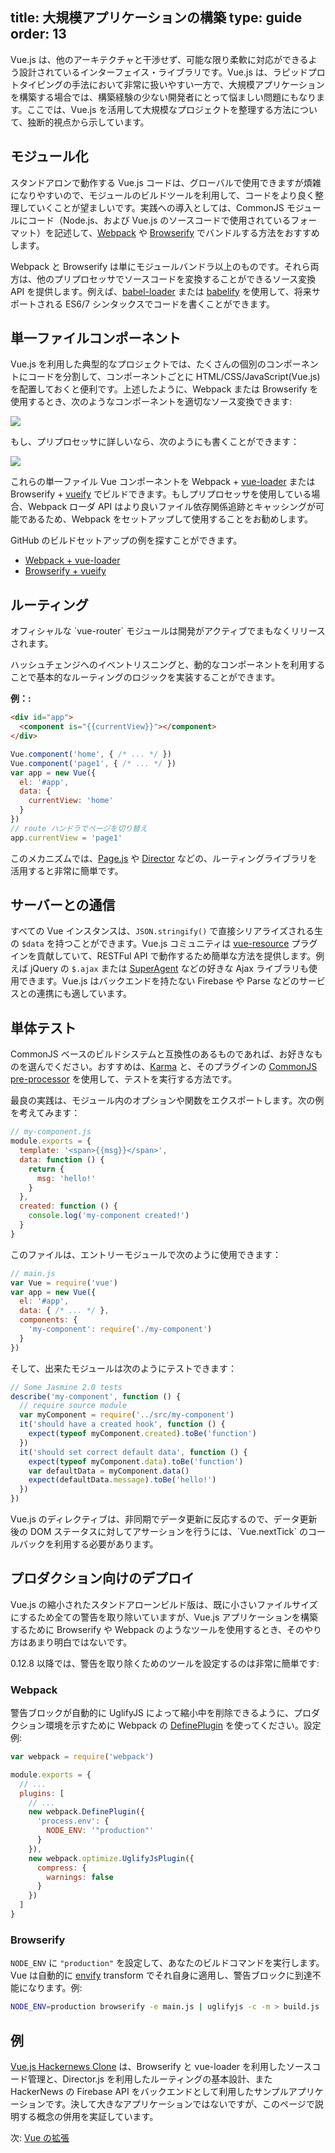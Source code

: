 title: 大規模アプリケーションの構築
type: guide
order: 13
---

Vue.js は、他のアーキテクチャと干渉せず、可能な限り柔軟に対応ができるよう設計されているインターフェイス・ライブラリです。Vue.js は、ラピッドプロトタイピングの手法において非常に扱いやすい一方で、大規模アプリケーションを構築する場合では、構築経験の少ない開発者にとって悩ましい問題にもなります。ここでは、Vue.js を活用して大規模なプロジェクトを整理する方法について、独断的視点から示しています。

## モジュール化

スタンドアロンで動作する Vue.js コードは、グローバルで使用できますが煩雑になりやすいので、モジュールのビルドツールを利用して、コードをより良く整理していくことが望ましいです。実践への導入としては、CommonJS モジュールにコード（Node.js、および Vue.js のソースコードで使用されているフォーマット）を記述して、[Webpack](http://webpack.github.io/) や [Browserify](http://browserify.org/) でバンドルする方法をおすすめします。

Webpack と Browserify は単にモジュールバンドラ以上のものです。それら両方は、他のプリプロセッサでソースコードを変換することができるソース変換 API を提供します。例えば、[babel-loader](https://github.com/babel/babel-loader) または [babelify](https://github.com/babel/babelify) を使用して、将来サポートされる ES6/7 シンタックスでコードを書くことができます。

## 単一ファイルコンポーネント

Vue.js を利用した典型的なプロジェクトでは、たくさんの個別のコンポーネントにコードを分割して、コンポーネントごとに HTML/CSS/JavaScript(Vue.js) を配置しておくと便利です。上述したように、Webpack または Browserify を使用するとき、次のようなコンポーネントを適切なソース変換できます:

<img src="/images/vue-component.png">

もし、プリプロセッサに詳しいなら、次のようにも書くことができます：

<img src="/images/vue-component-with-pre-processors.png">

これらの単一ファイル Vue コンポーネントを Webpack + [vue-loader](https://github.com/vuejs/vue-loader) または Browserify + [vueify](https://github.com/vuejs/vueify) でビルドできます。もしプリプロセッサを使用している場合、Webpack ローダ API はより良いファイル依存関係追跡とキャッシングが可能であるため、Webpack をセットアップして使用することをお勧めします。

GitHub のビルドセットアップの例を探すことができます。

- [Webpack + vue-loader](https://github.com/vuejs/vue-loader-example)
- [Browserify + vueify](https://github.com/vuejs/vueify-example)

## ルーティング

<p class="tip">オフィシャルな `vue-router` モジュールは開発がアクティブでまもなくリリースされます。</p>

ハッシュチェンジへのイベントリスニングと、動的なコンポーネントを利用することで基本的なルーティングのロジックを実装することができます。

**例：:**

``` html
<div id="app">
  <component is="{{currentView}}"></component>
</div>
```

``` js
Vue.component('home', { /* ... */ })
Vue.component('page1', { /* ... */ })
var app = new Vue({
  el: '#app',
  data: {
    currentView: 'home'
  }
})
// route ハンドラでページを切り替え
app.currentView = 'page1'
```

このメカニズムでは、[Page.js](https://github.com/visionmedia/page.js) や [Director](https://github.com/flatiron/director) などの、ルーティングライブラリを活用すると非常に簡単です。

## サーバーとの通信

すべての Vue インスタンスは、`JSON.stringify()` で直接シリアライズされる生の `$data` を持つことができます。Vue.js コミュニティは [vue-resource](https://github.com/vuejs/vue-resource) プラグインを貢献していて、RESTFul API で動作するため簡単な方法を提供します。例えば jQuery の `$.ajax` または [SuperAgent](https://github.com/visionmedia/superagent) などの好きな Ajax ライブラリも使用できます。Vue.js はバックエンドを持たない Firebase や Parse などのサービスとの連携にも適しています。

## 単体テスト

CommonJS ベースのビルドシステムと互換性のあるものであれば、お好きなものを選んでください。おすすめは、[Karma](http://karma-runner.github.io/0.12/index.html) と、そのプラグインの [CommonJS pre-processor](https://github.com/karma-runner/karma-commonjs) を使用して、テストを実行する方法です。

最良の実践は、モジュール内のオプションや関数をエクスポートします。次の例を考えてみます：

``` js
// my-component.js
module.exports = {
  template: '<span>{{msg}}</span>',
  data: function () {
    return {
      msg: 'hello!'
    }
  },
  created: function () {
    console.log('my-component created!')
  }
}
```

このファイルは、エントリーモジュールで次のように使用できます：

``` js
// main.js
var Vue = require('vue')
var app = new Vue({
  el: '#app',
  data: { /* ... */ },
  components: {
    'my-component': require('./my-component')
  }
})
```

そして、出来たモジュールは次のようにテストできます：

``` js
// Some Jasmine 2.0 tests
describe('my-component', function () {  
  // require source module
  var myComponent = require('../src/my-component')
  it('should have a created hook', function () {
    expect(typeof myComponent.created).toBe('function')
  })
  it('should set correct default data', function () {
    expect(typeof myComponent.data).toBe('function')
    var defaultData = myComponent.data()
    expect(defaultData.message).toBe('hello!')
  })
})
```

<p class="tip">Vue.js のディレクティブは、非同期でデータ更新に反応するので、データ更新後の DOM ステータスに対してアサーションを行うには、`Vue.nextTick` のコールバックを利用する必要があります。</p>

## プロダクション向けのデプロイ

Vue.js の縮小されたスタンドアローンビルド版は、既に小さいファイルサイズにするため全ての警告を取り除いていますが、Vue.js アプリケーションを構築するために Browserify や Webpack のようなツールを使用するとき、そのやり方はあまり明白ではないです。

0.12.8 以降では、警告を取り除くためのツールを設定するのは非常に簡単です:

### Webpack

警告ブロックが自動的に UglifyJS によって縮小中を削除できるように、プロダクション環境を示すために Webpack の [DefinePlugin](http://webpack.github.io/docs/list-of-plugins.html#defineplugin) を使ってください。設定例:

``` js
var webpack = require('webpack')

module.exports = {
  // ...
  plugins: [
    // ...
    new webpack.DefinePlugin({
      'process.env': {
        NODE_ENV: '"production"'
      }
    }),
    new webpack.optimize.UglifyJsPlugin({
      compress: {
        warnings: false
      }
    })
  ]
}
```

### Browserify

`NODE_ENV` に `"production"` を設定して、あなたのビルドコマンドを実行します。Vue は自動的に [envify](https://github.com/hughsk/envify) transform でそれ自身に適用し、警告ブロックに到達不能になります。例:

``` bash
NODE_ENV=production browserify -e main.js | uglifyjs -c -m > build.js
```

## 例

[Vue.js Hackernews Clone](https://github.com/yyx990803/vue-hackernews) は、Browserify と vue-loader を利用したソースコード管理と、Director.js を利用したルーティングの基本設計、また HackerNews の Firebase API をバックエンドとして利用したサンプルアプリケーションです。決して大きなアプリケーションではないですが、このページで説明する概念の併用を実証しています。

次: [Vue の拡張](/guide/extending.html)
